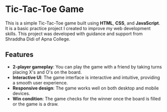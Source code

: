 # Tic-Tac-Toe Game

This is a simple Tic-Tac-Toe game built using **HTML**, **CSS**, and **JavaScript**. It is a basic practice project I created to improve my web development skills. This project was developed with guidance and support from Shraddha Didi of Apna College.

## Features
- **2-player gameplay**: You can play the game with a friend by taking turns placing X's and O's on the board.
- **Interactive UI**: The game interface is interactive and intuitive, providing a smooth user experience.
- **Responsive design**: The game works well on both desktop and mobile devices.
- **Win condition**: The game checks for the winner once the board is filled or the game is a draw.

